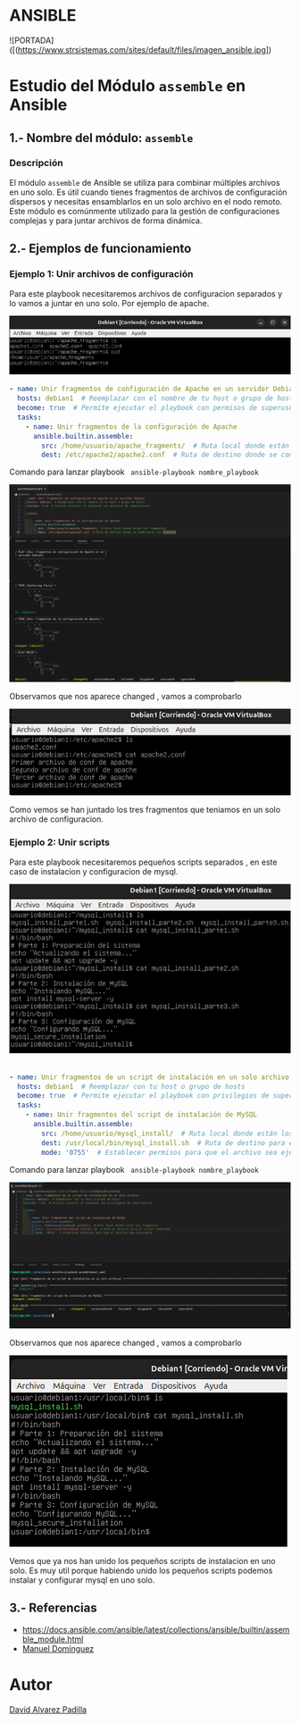 # ANSIBLE

![PORTADA]([(https://www.strsistemas.com/sites/default/files/imagen_ansible.jpg])
# Estudio del Módulo `assemble` en Ansible

## 1.- Nombre del módulo: `assemble`

### Descripción
El módulo `assemble` de Ansible se utiliza para combinar múltiples archivos en uno solo. Es útil cuando tienes fragmentos de archivos de configuración dispersos y necesitas ensamblarlos en un solo archivo en el nodo remoto. Este módulo es comúnmente utilizado para la gestión de configuraciones complejas y para juntar archivos de forma dinámica.

## 2.- Ejemplos de funcionamiento

### Ejemplo 1: Unir archivos de configuración

Para este playbook necesitaremos archivos de configuracion separados y lo vamos a juntar en uno solo. Por ejemplo de apache. 

![Captura del playbook](imagenes/ejemploplaybook.png)


```yaml
- name: Unir fragmentos de configuración de Apache en un servidor Debian
  hosts: debian1  # Reemplazar con el nombre de tu host o grupo de hosts
  become: true  # Permite ejecutar el playbook con permisos de superusuario
  tasks:
    - name: Unir fragmentos de la configuración de Apache
      ansible.builtin.assemble:
        src: /home/usuario/apache_fragments/  # Ruta local donde están los fragmentos
        dest: /etc/apache2/apache2.conf  # Ruta de destino donde se combinarán los archivos
```
Comando para lanzar playbook ``` ansible-playbook nombre_playbook```

![Captura del playbook](imagenes/playbook2.png)

Observamos que nos aparece changed , vamos a comprobarlo

![Captura del playbook](imagenes/playbook3.png)


Como vemos se han juntado los tres fragmentos que teniamos en un solo archivo de configuracion.


### Ejemplo 2: Unir scripts

Para este playbook necesitaremos pequeños scripts separados , en este caso de instalacion y configuracion de mysql.

![Captura del playbook](imagenes/playbook4.png)



```yaml

- name: Unir fragmentos de un script de instalación en un solo archivo
  hosts: debian1  # Reemplazar con tu host o grupo de hosts
  become: true  # Permite ejecutar el playbook con privilegios de superusuario
  tasks:
    - name: Unir fragmentos del script de instalación de MySQL
      ansible.builtin.assemble:
        src: /home/usuario/mysql_install/  # Ruta local donde están los fragmentos
        dest: /usr/local/bin/mysql_install.sh  # Ruta de destino para el script combinado
        mode: '0755'  # Establecer permisos para que el archivo sea ejecutable
```
Comando para lanzar playbook ``` ansible-playbook nombre_playbook```

![Captura del playbook](imagenes/playbook5.png)

Observamos que nos aparece changed , vamos a comprobarlo

![Captura del playbook](imagenes/playbook6.png)


Vemos que ya nos han unido los pequeños scripts de instalacion en uno solo. Es muy util porque habiendo unido los pequeños scripts podemos instalar y configurar mysql en uno solo.



## 3.- Referencias

- https://docs.ansible.com/ansible/latest/collections/ansible/builtin/assemble_module.html
- [Manuel Domínguez](https://github.com/mftienda)

# Autor
[David Alvarez Padilla](https://github.com/DavidPadilla24)





